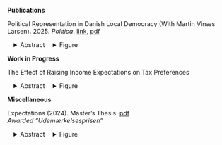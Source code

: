 **Publications**

Political Representation in Danish Local Democracy (With Martin Vinæs Larsen). 2025. *Politica*. [link](https://tidsskrift.dk/politica/article/view/153270), [pdf](https://politica.dk/fileadmin/politica/Dokumenter/early_view/hvidkjaer_larsen.pdf)

<details style="display:inline-block; margin-left:1em;">
  <summary>Abstract</summary>
  <p>
    <!-- Your abstract text here -->
Local politicians play a pivotal role in Danish democracy, but little is known on how well they represent their constituents. This is hard to study, as it requires comparable data on the political preferences of politicians and voters. We overcome this issue by comparing the attitudes of local politicians on a wide range of local political items given to a Voting Advice Application before the 2021 municipal election to a nationally representative survey we field in 2023 (n=28.817). We find a strong relationship between citizen and politician preferences across local issues and municipalities. We also examine whether homeowners are better represented than renters. This is not the case, as we show that owners and renters mostly agree on local policy, and they are represented proportionally to their share of the population.</p>
</details>
<details style="display:inline-block; margin-left:1em;">
  <summary>Figure</summary>
  <p>
    <!-- Replace with your actual figure path -->
    <img src="/files/politica_lejer.png" alt="Politica Lejer" style="max-width:100%;">
  </p>
</details>


**Work in Progress**

The Effect of Raising Income Expectations on Tax Preferences
<details style="display:inline-block; margin-left:1em;">
  <summary>Abstract</summary>
  <p>
    <!-- Your abstract text here -->
Do voters internalize their future income position into their current tax preferences? To test this proposition,  I field a personalized survey experiment on Danish university students ($N$ = 1,020) who are randomly assigned with credible information on their future earnings. I find that two-thirds of the respondents underestimate their future income position relative to the average peer graduate and that these respondents then prefer less taxation on their plausible future income group when informed. Concretely, informed respondents prefer 2,5 pp. lower taxes on the rich. Female and left-wing respondents hold the lowest expectations, but likewise update taxation preferences when treated. These findings provide tangible empirical support for the notion that expectations affect current redistributive preferences. </p>
</details>
<details style="display:inline-block; margin-left:1em;">
  <summary>Figure</summary>
  <p>
    <!-- Replace with your actual figure path -->
    <img src="/files/raised_expectations.png" alt="Raised expectations" style="max-width:100%;">
  </p>
</details>


**Miscellaneous**

Expectations (2024). Master’s Thesis. [pdf](https://marchvidkjaer.github.io/files/expectations_MSH_mastersthesis_310524.pdf)
<br />*Awarded “Udemærkelsesprisen”* <br />
<details style="display:inline-block; margin-left:1em;">
  <summary>Abstract</summary>
  <p>
    <!-- Your abstract text here -->
Education is an important indicator of future success. I argue that citizens use their educational degree to infer what future level of income position they will achieve, and internalize this into their current redistributive preferences. I survey Danish students in tertiary education (N = 1,020), where I elicit expectations and redistributive attitudes. I field a customized treatment, which informs the respondent of the average salary after 10 years for people with the same given degree as them and where that salary places them in relative terms in the income distribution. I find that respondents underestimate their future position in the income distribution, and when treated, they become less supportive of redistribution. To assess the generalizability of these findings, I leverage ISSP-data (N=7,542) and see that Denmark is an "ordinary" case in terms of how expectations are developed and correlate with preferences. Further, to test the external validity of my experimental findings, I use data from the Danish Longitudinal Study of Youth (N = 3,104), which tracks a cohort from 1968 to 2004 on their educational expectations and performance. Using a two-ways fixed model, I find that respondents become less concerned with inequality when improving relative to their educational expectations. In sum, I see find that education is an important determinant of expectations and redistributive attitudes. I discuss the macro-level implications of shifting expectations for electoral coalitions and welfare state development. </p>
</details>
<details style="display:inline-block; margin-left:1em;">
  <summary>Figure</summary>
  <p>
    <!-- Replace with your actual figure path -->
    <img src="/files/thesis_figure.png" alt="Thesis Figure" style="max-width:100%;">
  </p>
</details>


